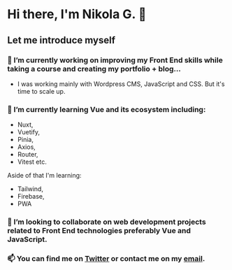 # Hi there, I'm Nikola G. 👋 

## Let me introduce myself 

### 🔭 I’m currently working on improving my Front End skills while taking a course and creating my portfolio + blog... 
- I was working mainly with Wordpress CMS, JavaScript and CSS. But it's time to scale up.
### 🌱 I’m currently learning Vue and its ecosystem including:
- Nuxt, 
- Vuetify, 
- Pinia, 
- Axios,
- Router, 
- Vitest etc.

Aside of that I'm learning:
- Tailwind, 
- Firebase, 
- PWA

### 👯 I’m looking to collaborate on web development projects related to Front End technologies preferably Vue and JavaScript.

### 📫 You can find me on [Twitter](https://twitter.com/amagi_dev) or contact me on my [email](petrovskinikolag@gmail.com).
<!-- - 🤔 I’m looking for help with ...
- 💬 Ask me about ...
- - 😄 Pronouns: ...
- ⚡ Fun fact: ... 


 ### [YouTube Demonstration](https://youtu.be/7eJexJVCqJo)

## Description
Project consists of a simple PowerShell script that walks the user through "zeroing out" (wiping) any drives that are connected to the system. The utility allows you to select the target disk and choose the number of passes that are performed. The PowerShell script will configure a diskpart script file based on the user's selections and then launch Diskpart to perform the disk sanitization.
<br />


<h2>Languages and Utilities Used</h2>

- <b>PowerShell</b> 
- <b>Diskpart</b>

<h2>Environments Used </h2>

- <b>Windows 10</b> (21H2)

<h2>Program walk-through:</h2> -->
